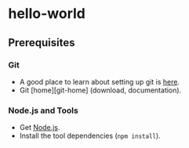# hello-world

## Prerequisites

### Git

- A good place to learn about setting up git is [here][git-github].
- Git [home][git-home] (download, documentation).

### Node.js and Tools

- Get [Node.js][node-download].
- Install the tool dependencies (`npm install`).

[git-github]: http://help.github.com/set-up-git-redirect
[node-download]: http://nodejs.org/download/